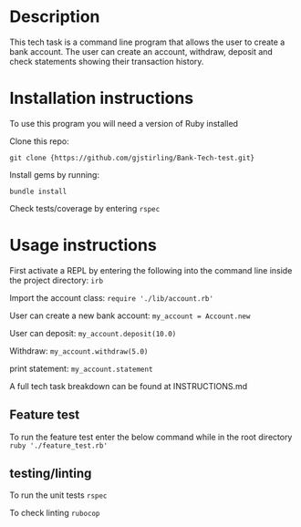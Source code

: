 # Description

This tech task is a command line program that allows the user to create a bank account. The user can create an account, withdraw, deposit and check statements showing their transaction history. 

# Installation instructions 

To use this program you will need a version of Ruby installed

Clone this repo: 

```git clone {https://github.com/gjstirling/Bank-Tech-test.git}```

Install gems by running: 

```bundle install```

Check tests/coverage by entering 
```rspec```

# Usage instructions 

First activate a REPL by entering the following into the command line inside the project directory: 
```irb```

Import the account class: 
```require './lib/account.rb'```

User can create a new bank account:
``` my_account = Account.new ```

User can deposit:
```my_account.deposit(10.0)```

Withdraw: 
```my_account.withdraw(5.0)``` 

print statement:
```my_account.statement``` 

A full tech task breakdown can be found at INSTRUCTIONS.md

## Feature test

To run the feature test enter the below command while in the root directory 
```ruby './feature_test.rb'```

## testing/linting

To run the unit tests 
```rspec```

To check linting 
```rubocop```








